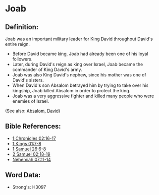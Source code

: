 # Joab #

## Definition: ##

Joab was an important military leader for King David throughout David's entire reign. 

* Before David became king, Joab had already been one of his loyal followers.
* Later, during David's reign as king over Israel, Joab became the commander of King David's army.
* Joab was also King David's nephew, since his mother was one of David's sisters.
* When David's son Absalom betrayed him by trying to take over his kingship, Joab killed Absalom in order to protect the king.
* Joab was a very aggressive fighter and killed many people who were enemies of Israel.

(See also: [Absalom](../names/absalom.md), [David](../names/david.md))

## Bible References: ##

* [1 Chronicles 02:16-17](rc://en/tn/help/1ch/02/16)
* [1 Kings 01:7-8](rc://en/tn/help/1ki/01/07)
* [1 Samuel 26:6-8](rc://en/tn/help/1sa/26/06)
* [2 Samuel 02:18-19](rc://en/tn/help/2sa/02/18)
* [Nehemiah 07:11-14](rc://en/tn/help/neh/07/11)

## Word Data: ##

* Strong's: H3097
